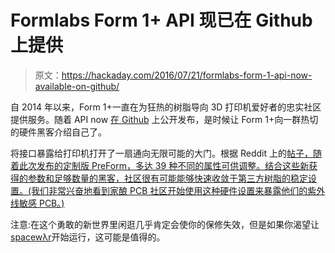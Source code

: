 # Formlabs Form 1+ API 现已在 Github 上提供

> 原文：<https://hackaday.com/2016/07/21/formlabs-form-1-api-now-available-on-github/>

自 2014 年以来，Form 1+一直在为狂热的树脂导向 3D 打印机爱好者的忠实社区提供服务。随着 API now [在 Github](https://github.com/formlabs/openfl) 上公开发布，是时候让 Form 1+向一群热切的硬件黑客介绍自己了。

将接口暴露给打印机打开了一扇通向无限可能的大门。根据 Reddit 上的[帖子，随着此次发布的定制版 PreForm，多达 39 种不同的属性可供调整。结合这些新获得的参数和足够数量的黑客，社区很有可能能够快速收敛于第三方树脂的稳定设置。(我们非常兴奋地看到家酿 PCB 社区开始使用这种硬件设置来暴露他们的紫外线敏感 PCB。)](https://www.reddit.com/r/3Dprinting/comments/4tsgmb/formlabs_now_opens_up_form_1_for_open_source/)

注意:在这个勇敢的新世界里闲逛几乎肯定会使你的保修失效，但是如果你渴望让[spacewλr](https://hackaday.com/2016/01/07/spacew%CE%BBr-comes-to-life-from-bonus-formlabs-printer-parts/)开始运行，这可能是值得的。